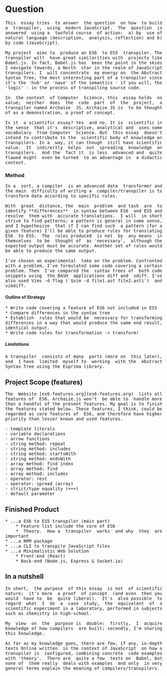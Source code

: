 # Question
<pre>
This  essay tries  to answer  the question  on how  to build
a  transpiler,  using  modern JavaScript.  The  question  is
answered  using a  twofold course  of action:  a) by  use of
natural language (description,  analysis, reflection) and b)
by code (JavaScript).

My project  aims to  produce an ES6  to ES5  transpiler. The
transpiler will  have great similarities with  projects like
Babel.js. In fact, Babel.js has  been the point in the skies
I navigate towards, a North  star in the realm of JavaScript
transpilers. I  will concentrate  my energy on  the Abstract
Syntax Tree, the most interesting part of a transpiler since
it's the 'hub' or 'nave' of the semantics - if you will, the
'logic' - in the process of transpiling source code.

In  the context  of Computer  Science, this  essay holds  no
value;  neither  does  the  code  part  of  the  project,  a
transpiler named Archaize  JS. Archaize JS is  to be thought
of as a demonstration, a proof of concept.

Is it  a scientific essay? Yes  and no. It is  scientific in
the sense  that it's  descriptive, analytical and  uses some
vocabulary  from Computer  Science. But  this essay  doesn't
intend to contribute to the  scientific body of knowledge on
transpilers. In a  way, it can though  still have scientific
value.  It  indirectly  helps  out  spreading  knowledge  on
transpilers.  And the  fact it  is less  advanced and  quite
flawed might  even be turned  to an advantage in  a didactic
context.
</pre>


### Method
<pre>
In a  sort, a compiler  is an advanced data  transformer and
the main  difficulty of writing a  compiler/transpiler is to
transform data according to specific rules.

With  great  distance, the  main  problem  and task  are  to
identify **differences**  in syntax between ES6  and ES5 and
resolve  them with  accurate translations.  I will  in short
strive to find patterns; a pattern is general in some sense,
and I hypothesize  that if I can find such  a pattern (for a
given feature) I'll be able to produce rules for translating
ES6  to ES5.  The  rules produced  is not  by  any means  in
themselves  to be  thought of  as 'necessary',  although the
expected output must be accurate. Another set of rules would
be able to produce the same output.

I've chosen an experimental  take on the problem. Confronted
with a problem, I've formulated some code covering a certain
problem. Then  I've compared the  syntax trees of  both code
snippets using  the BASH  applications diff and  sdiff. I've
also used Vims -d flag (`$vim -d file1.ast file2.asti`)  and
vimdiff.
</pre>

#### Outline of Strategy

<pre>
* Write code covering a feature of ES6 not included in ES5
* Compare differences in the syntax tree
* Establish  rules that would be  necessary for transforming
differences in a way that would produce the same end result,
identical output.
* Write code rules for transformation -> transform!
</pre>

##### Limitations

<pre>
A transpiler  consists of many  parts (more on  this later),
and  I have  limited  myself to  working  with the  Abstract
Syntax Tree using the Esprima library.
</pre>


## Project Scope (features)

<pre>
The  Website [es6-features.org](es6-features.org)  lists all
features of  ES6. Archaize.js won't  be able to  handle more
than a handful of the present features. My goal is to finish
the features stated below. These features, I think, could be
regarded as core features of  ES6, and therefore have higher
priority than lesser known and used features.

- template literals
- variable declarations
- arrow functions
- string method: repeat
- string method: includes
- string method: startsWith
- string method: endsWith
- array method: find index
- array method: find
- array method: includes
- operator: rest
- operator: spread (array)
- strict/type equality (===)
- default parameter
</pre>

## Finished Product
<pre>
* ...a ES6 to ES5 transpiler (main part)
    * Feature list include the core of ES6
    *  Theory.  How a  transpiler  works  and why  they  are
important
* ...a NPM package
* ...a CLI to transpile JavaScript files
* ...a Minimalistic Web Solution 
    * Front-end (React)
    * Back-end (Node.js, Express & Socket.io)
</pre>


## In a nutshell

<pre>
In short,  the purpose  of this essay  is not  of scientific
nature;  it's more  a proof  of concept  (and even  then you
would  have to  be  quite liberal).  It's  also possible  to
regard  what  I  do  a  case  study,  the  equivalent  of  a
scientific experiment in a laboratory, performed in subjects
such as chemistry in high-school.

My  view  on  the  purpose is  double:  firstly,  I  acquire
knowledge of how compilers  are built; secondly, I'm sharing
this knowledge.

As far as my knowledge goes, there are few, if any, in-depth
texts Online written  in the context of JavaScript  on how a
transpiler is  configured, combining concrete  code examples
with 'theory'.  There are  quite a few  texts on  Babel, but
none of  them really  deals with examples  and only  in very
general terms explain the meaning of compilers/transpilers.























</pre>
